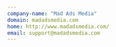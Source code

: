 ```yaml
---
company-name: "Mad Ads Media"
domain: madadsmedia.com
home: http://www.madadsmedia.com/
email: support@madadsmedia.com
---
```




